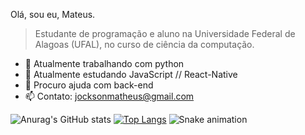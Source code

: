 <!--
**jockaplay/jockaplay** is a ✨ _special_ ✨ repository because its `README.md` (this file) appears on your GitHub profile.

Here are some ideas to get you started:

-->
Olá, sou eu, Mateus.
> Estudante de programação e aluno na Universidade Federal de Alagoas (UFAL), no curso de ciência da computação.

- 🔭 Atualmente trabalhando com python
- 🌱 Atualmente estudando JavaScript // React-Native
- 🤔 Procuro ajuda com back-end
- 📫 Contato: jocksonmatheus@gmail.com

![Anurag's GitHub stats](https://github-readme-stats.vercel.app/api?username=jockaplay&hide=contribs&hide_border=true&title_color=ff1010&text_color=fff&theme=dark#gh-dark-mode-only,prs)
[![Top Langs](https://github-readme-stats.vercel.app/api/top-langs/?username=jockaplay&layout=compact&hide=QML&hide_border=true&title_color=ff1010&text_color=fff&theme=dark#gh-dark-mode-only)](https://github.com/anuraghazra/github-readme-stats)
![Snake animation](https://github.com/jockaplay/jockaplay/blob/output/github-contribution-grid-snake.svg)
